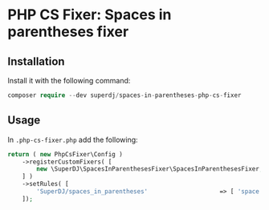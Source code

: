 # PHP CS Fixer: Spaces in parentheses fixer

## Installation

Install it with the following command:

```php
composer require --dev superdj/spaces-in-parentheses-php-cs-fixer
```

## Usage

In `.php-cs-fixer.php` add the following:
```php
return ( new PhpCsFixer\Config )
    ->registerCustomFixers( [
        new \SuperDJ\SpacesInParenthesesFixer\SpacesInParenthesesFixer,
    ] )
    ->setRules( [
        'SuperDJ/spaces_in_parentheses'                    => [ 'space' => 'spaces' ],
    ]);
```
